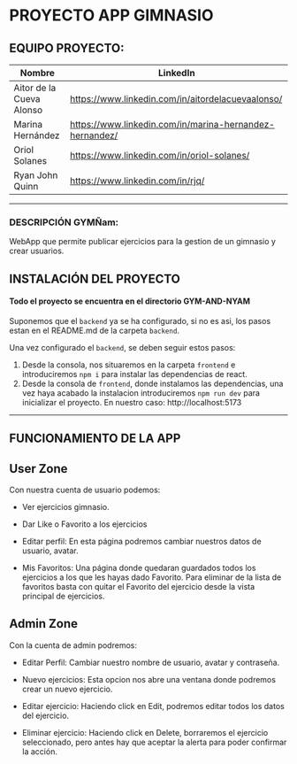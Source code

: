 # PROYECTO APP GIMNASIO

## EQUIPO PROYECTO:

| Nombre                   | LinkedIn                                                |
| ------------------------ | ------------------------------------------------------- |
| Aitor de la Cueva Alonso | https://www.linkedin.com/in/aitordelacuevaalonso/       |
| Marina Hernández         | https://www.linkedin.com/in/marina-hernandez-hernandez/ |
| Oriol Solanes            | https://www.linkedin.com/in/oriol-solanes/              |
| Ryan John Quinn          | https://www.linkedin.com/in/rjq/                        |

---

### DESCRIPCIÓN GYMÑam:
WebApp que permite publicar ejercicios para la gestion de un gimnasio y crear usuarios.

## INSTALACIÓN DEL PROYECTO
#### Todo el proyecto se encuentra en el directorio **GYM-AND-NYAM**

Suponemos que el <code>backend</code> ya se ha configurado, si no es asi, los pasos estan en el README.md de la carpeta <code>backend</code>.

Una vez configurado el <code>backend</code>, se deben seguir estos pasos:

1.  Desde la consola, nos situaremos en la carpeta <code>frontend</code> e introduciremos <code>npm i</code> para instalar las dependencias de react.
2. Desde la consola de <code>frontend</code>, donde instalamos las dependencias, una vez haya acabado la instalacion introduciremos <code>npm run dev</code> para inicializar el proyecto. En nuestro caso: http://localhost:5173

---

## FUNCIONAMIENTO DE LA APP

## User Zone
Con nuestra cuenta de usuario podemos:

 - Ver ejercicios gimnasio.

 - Dar Like o Favorito a los ejercicios 

 - Editar perfil: En esta página podremos cambiar nuestros datos de usuario, avatar.

 - Mis Favoritos: Una página donde quedaran guardados todos los ejercicios a los que les hayas dado Favorito. Para eliminar de la lista de favoritos basta con quitar el Favorito del ejercicio desde la vista principal de ejercicios.

## Admin Zone

Con la cuenta de admin podremos:

- Editar Perfil: Cambiar nuestro nombre de usuario, avatar y contraseña.

- Nuevo ejercicios: Esta opcion nos abre una ventana donde podremos crear un nuevo ejercicio.

- Editar ejercicio: Haciendo click en Edit, podremos editar todos los datos del ejercicio.

- Eliminar ejercicio: Haciendo click en Delete, borraremos el ejercicio seleccionado, pero antes hay que aceptar la alerta para poder confirmar la acción.



